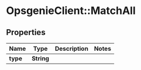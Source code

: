 # OpsgenieClient::MatchAll

## Properties
Name | Type | Description | Notes
------------ | ------------- | ------------- | -------------
**type** | **String** |  | 


